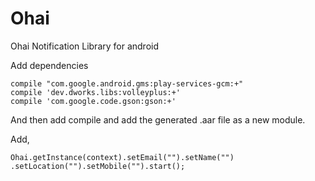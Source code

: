# Ohai
Ohai Notification Library for android


Add dependencies

    compile "com.google.android.gms:play-services-gcm:+"
    compile 'dev.dworks.libs:volleyplus:+'
    compile 'com.google.code.gson:gson:+'
    
And then add compile and add the generated .aar file as a new module.

Add,
    
    Ohai.getInstance(context).setEmail("").setName("")
    .setLocation("").setMobile("").start();

